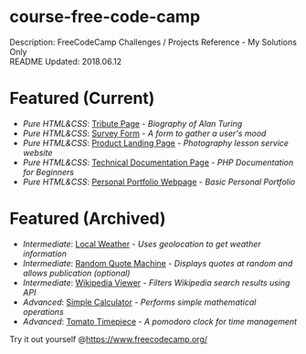 # course-free-code-camp
Description:     FreeCodeCamp Challenges / Projects Reference - My Solutions Only<br />
README Updated:  2018.06.12<br />

# Featured (Current)
- *Pure HTML&CSS*: [Tribute Page](https://codepen.io/yuelchen/full/vrgJQB/) - *Biography of Alan Turing*<br />
- *Pure HTML&CSS*: [Survey Form](https://codepen.io/yuelchen/full/VdPzEJ/) - *A form to gather a user's mood*<br />
- *Pure HTML&CSS*: [Product Landing Page](https://codepen.io/yuelchen/full/oyBeaO/) - *Photography lesson service website*<br />
- *Pure HTML&CSS*: [Technical Documentation Page](https://codepen.io/yuelchen/full/JZEyaw/) - *PHP Documentation for Beginners*<br />
- *Pure HTML&CSS*: [Personal Portfolio Webpage](https://codepen.io/yuelchen/full/YvZyaY/) - *Basic Personal Portfolio*<br />

# Featured (Archived)
- *Intermediate*: [Local Weather](https://codepen.io/yuelchen/full/KobVGO/) - *Uses geolocation to get weather information*<br />
- *Intermediate*: [Random Quote Machine](https://codepen.io/yuelchen/full/Ovrywm/) - *Displays quotes at random and allows publication (optional)*<br />
- *Intermediate*: [Wikipedia Viewer](https://codepen.io/yuelchen/full/XEwNJG/) - *Filters Wikipedia search results using API*<br />
- *Advanced*: [Simple Calculator](https://codepen.io/yuelchen/full/PaYxBg/) - *Performs simple mathematical operations*<br />
- *Advanced*: [Tomato Timepiece](https://codepen.io/yuelchen/full/VdYqKd/) - *A pomodoro clock for time management*<br />

Try it out yourself @https://www.freecodecamp.org/
